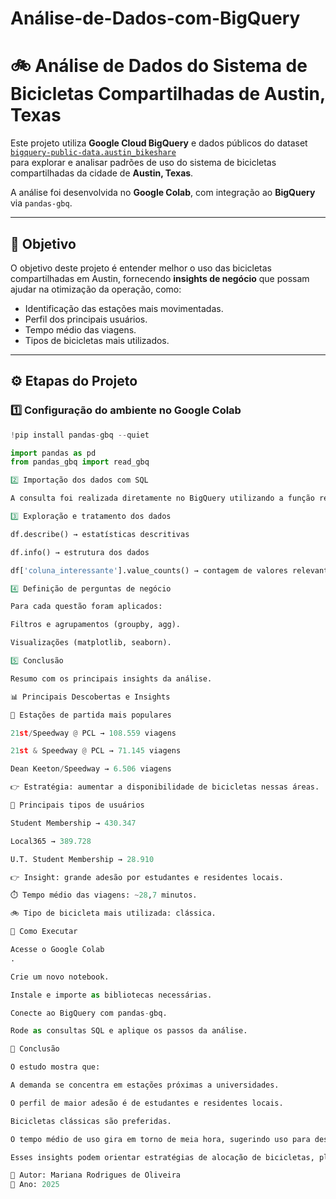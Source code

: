 # Análise-de-Dados-com-BigQuery
# 🚲 Análise de Dados do Sistema de Bicicletas Compartilhadas de Austin, Texas

Este projeto utiliza **Google Cloud BigQuery** e dados públicos do dataset  
[`bigquery-public-data.austin_bikeshare`](https://console.cloud.google.com/marketplace/product/city-of-austin/bikeshare)  
para explorar e analisar padrões de uso do sistema de bicicletas compartilhadas da cidade de **Austin, Texas**.

A análise foi desenvolvida no **Google Colab**, com integração ao **BigQuery** via `pandas-gbq`.

---

## 📌 Objetivo
O objetivo deste projeto é entender melhor o uso das bicicletas compartilhadas em Austin, fornecendo **insights de negócio** que possam ajudar na otimização da operação, como:
- Identificação das estações mais movimentadas.
- Perfil dos principais usuários.
- Tempo médio das viagens.
- Tipos de bicicletas mais utilizados.

---

## ⚙️ Etapas do Projeto

### 1️⃣ Configuração do ambiente no Google Colab
```python
!pip install pandas-gbq --quiet

import pandas as pd
from pandas_gbq import read_gbq

2️⃣ Importação dos dados com SQL

A consulta foi realizada diretamente no BigQuery utilizando a função read_gbq() para carregar os dados do dataset público.

3️⃣ Exploração e tratamento dos dados

df.describe() → estatísticas descritivas

df.info() → estrutura dos dados

df['coluna_interessante'].value_counts() → contagem de valores relevantes

4️⃣ Definição de perguntas de negócio

Para cada questão foram aplicados:

Filtros e agrupamentos (groupby, agg).

Visualizações (matplotlib, seaborn).

5️⃣ Conclusão

Resumo com os principais insights da análise.

📊 Principais Descobertas e Insights

🚉 Estações de partida mais populares

21st/Speedway @ PCL → 108.559 viagens

21st & Speedway @ PCL → 71.145 viagens

Dean Keeton/Speedway → 6.506 viagens

👉 Estratégia: aumentar a disponibilidade de bicicletas nessas áreas.

👥 Principais tipos de usuários

Student Membership → 430.347

Local365 → 389.728

U.T. Student Membership → 28.910

👉 Insight: grande adesão por estudantes e residentes locais.

⏱️ Tempo médio das viagens: ~28,7 minutos.

🚲 Tipo de bicicleta mais utilizada: clássica.

🚀 Como Executar

Acesse o Google Colab
.

Crie um novo notebook.

Instale e importe as bibliotecas necessárias.

Conecte ao BigQuery com pandas-gbq.

Rode as consultas SQL e aplique os passos da análise.

📝 Conclusão

O estudo mostra que:

A demanda se concentra em estações próximas a universidades.

O perfil de maior adesão é de estudantes e residentes locais.

Bicicletas clássicas são preferidas.

O tempo médio de uso gira em torno de meia hora, sugerindo uso para deslocamentos curtos.

Esses insights podem orientar estratégias de alocação de bicicletas, planos de assinatura direcionados e melhorias na infraestrutura para atender melhor à demanda.

👤 Autor: Mariana Rodrigues de Oliveira
📅 Ano: 2025
